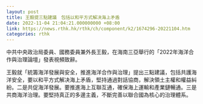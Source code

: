 ```yaml
---
layout: post
title: 王毅提三點建議　包括以和平方式解决海上矛盾
date: 2022-11-04 21:04:21.000000000 +08:00
link: https://news.rthk.hk/rthk/ch/component/k2/1674296-20221104.htm
categories: rthk
---
```


中共中央政治局委員、國務委員兼外長王毅，在海南三亞舉行的「2022年海洋合作與治理論壇」發表視頻致辭。

王毅就「統籌海洋發展與安全，推進海洋合作與治理」提出三點建議，包括共護海洋安全，要以和平方式解决海上矛盾，堅持通過對話協商，解決領土主權和權益糾紛。二是共促海洋發展。要推進海上互聯互通，確保海上運輸和產業鏈暢通。三是共商海洋治理。要堅持真正的多邊主義，不斷完善以聯合國為核心的治理體系。

